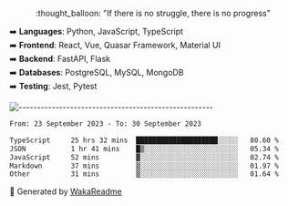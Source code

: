 <p align="center"> 
  :thought_balloon: "If there is no struggle, there is no progress"
</p>

<p align="left">
  ➡️ <strong>Languages</strong>: Python, JavaScript, TypeScript<br>
  ➡️ <strong>Frontend</strong>: React, Vue, Quasar Framework, Material UI<br>
  ➡️ <strong>Backend</strong>: FastAPI, Flask<br>
  ➡️ <strong>Databases</strong>: PostgreSQL, MySQL, MongoDB<br>
  ➡️ <strong>Testing</strong>: Jest, Pytest<br>
</p>

![-----------------------------------------------------](https://raw.githubusercontent.com/andreasbm/readme/master/assets/lines/vintage.png)

<!--START_SECTION:waka-->

```txt
From: 23 September 2023 - To: 30 September 2023

TypeScript     25 hrs 32 mins  ████████████████████░░░░░   80.60 %
JSON           1 hr 41 mins    █▒░░░░░░░░░░░░░░░░░░░░░░░   05.34 %
JavaScript     52 mins         ▓░░░░░░░░░░░░░░░░░░░░░░░░   02.74 %
Markdown       37 mins         ▒░░░░░░░░░░░░░░░░░░░░░░░░   01.97 %
Other          31 mins         ▒░░░░░░░░░░░░░░░░░░░░░░░░   01.64 %
```

<!--END_SECTION:waka-->


🚀 Generated by [WakaReadme](https://github.com/athul/waka-readme)
